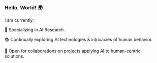 <!-- ### Hi there 👋 -->

### Hello, World! 🌍

I am currently:

🔬 Specializing in AI Research.

📚 Continually exploring AI technologies & intricacies of human behavior.

🤝 Open for collaborations on projects applying AI to human-centric solutions.


<!--
**RiversGravity/RiversGravity** is a ✨ _special_ ✨ repository because its `README.md` (this file) appears on your GitHub profile.

Here are some ideas to get you started:

- 🔭 I’m currently working on ...
- 🌱 I’m currently learning ...
- 👯 I’m looking to collaborate on ...
- 🤔 I’m looking for help with ...
- 💬 Ask me about ...
- 📫 How to reach me: ...
- 😄 Pronouns: ...
- ⚡ Fun fact: ...
-->
